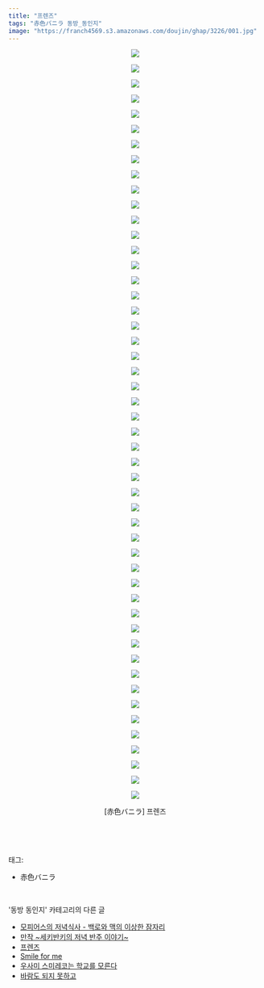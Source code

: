 ```yaml
---
title: "프렌즈"
tags: "赤色バニラ 동방_동인지"
image: "https://franch4569.s3.amazonaws.com/doujin/ghap/3226/001.jpg"
---
```

<div class="article">
<p style="text-align: center; clear: none; float: none;"><img src="{{ site.imgserver2 }}/ghap/3226/001.jpg"/></p>
<p style="text-align: center; clear: none; float: none;"><img src="{{ site.imgserver2 }}/ghap/3226/002.jpg"/></p>
<p style="text-align: center; clear: none; float: none;"><img src="{{ site.imgserver2 }}/ghap/3226/003.jpg"/></p>
<p style="text-align: center; clear: none; float: none;"><img src="{{ site.imgserver2 }}/ghap/3226/004.jpg"/></p>
<p style="text-align: center; clear: none; float: none;"><img src="{{ site.imgserver2 }}/ghap/3226/005.jpg"/></p>
<p style="text-align: center; clear: none; float: none;"><img src="{{ site.imgserver2 }}/ghap/3226/006.jpg"/></p>
<p style="text-align: center; clear: none; float: none;"><img src="{{ site.imgserver2 }}/ghap/3226/007.jpg"/></p>
<p style="text-align: center; clear: none; float: none;"><img src="{{ site.imgserver2 }}/ghap/3226/008.jpg"/></p>
<p style="text-align: center; clear: none; float: none;"><img src="{{ site.imgserver2 }}/ghap/3226/009.jpg"/></p>
<p style="text-align: center; clear: none; float: none;"><img src="{{ site.imgserver2 }}/ghap/3226/010.jpg"/></p>
<p style="text-align: center; clear: none; float: none;"><img src="{{ site.imgserver2 }}/ghap/3226/011.jpg"/></p>
<p style="text-align: center; clear: none; float: none;"><img src="{{ site.imgserver2 }}/ghap/3226/012.jpg"/></p>
<p style="text-align: center; clear: none; float: none;"><img src="{{ site.imgserver2 }}/ghap/3226/013.jpg"/></p>
<p style="text-align: center; clear: none; float: none;"><img src="{{ site.imgserver2 }}/ghap/3226/014.jpg"/></p>
<p style="text-align: center; clear: none; float: none;"><img src="{{ site.imgserver2 }}/ghap/3226/015.jpg"/></p>
<p style="text-align: center; clear: none; float: none;"><img src="{{ site.imgserver2 }}/ghap/3226/016.jpg"/></p>
<p style="text-align: center; clear: none; float: none;"><img src="{{ site.imgserver2 }}/ghap/3226/017.jpg"/></p>
<p style="text-align: center; clear: none; float: none;"><img src="{{ site.imgserver2 }}/ghap/3226/018.jpg"/></p>
<p style="text-align: center; clear: none; float: none;"><img src="{{ site.imgserver2 }}/ghap/3226/019.jpg"/></p>
<p style="text-align: center; clear: none; float: none;"><img src="{{ site.imgserver2 }}/ghap/3226/020.jpg"/></p>
<p style="text-align: center; clear: none; float: none;"><img src="{{ site.imgserver2 }}/ghap/3226/021.jpg"/></p>
<p style="text-align: center; clear: none; float: none;"><img src="{{ site.imgserver2 }}/ghap/3226/022.jpg"/></p>
<p style="text-align: center; clear: none; float: none;"><img src="{{ site.imgserver2 }}/ghap/3226/023.jpg"/></p>
<p style="text-align: center; clear: none; float: none;"><img src="{{ site.imgserver2 }}/ghap/3226/024.jpg"/></p>
<p style="text-align: center; clear: none; float: none;"><img src="{{ site.imgserver2 }}/ghap/3226/025.jpg"/></p>
<p style="text-align: center; clear: none; float: none;"><img src="{{ site.imgserver2 }}/ghap/3226/026.jpg"/></p>
<p style="text-align: center; clear: none; float: none;"><img src="{{ site.imgserver2 }}/ghap/3226/027.jpg"/></p>
<p style="text-align: center; clear: none; float: none;"><img src="{{ site.imgserver2 }}/ghap/3226/028.jpg"/></p>
<p style="text-align: center; clear: none; float: none;"><img src="{{ site.imgserver2 }}/ghap/3226/029.jpg"/></p>
<p style="text-align: center; clear: none; float: none;"><img src="{{ site.imgserver2 }}/ghap/3226/030.jpg"/></p>
<p style="text-align: center; clear: none; float: none;"><img src="{{ site.imgserver2 }}/ghap/3226/031.jpg"/></p>
<p style="text-align: center; clear: none; float: none;"><img src="{{ site.imgserver2 }}/ghap/3226/032.jpg"/></p>
<p style="text-align: center; clear: none; float: none;"><img src="{{ site.imgserver2 }}/ghap/3226/033.jpg"/></p>
<p style="text-align: center; clear: none; float: none;"><img src="{{ site.imgserver2 }}/ghap/3226/034.jpg"/></p>
<p style="text-align: center; clear: none; float: none;"><img src="{{ site.imgserver2 }}/ghap/3226/035.jpg"/></p>
<p style="text-align: center; clear: none; float: none;"><img src="{{ site.imgserver2 }}/ghap/3226/036.jpg"/></p>
<p style="text-align: center; clear: none; float: none;"><img src="{{ site.imgserver2 }}/ghap/3226/037.jpg"/></p>
<p style="text-align: center; clear: none; float: none;"><img src="{{ site.imgserver2 }}/ghap/3226/038.jpg"/></p>
<p style="text-align: center; clear: none; float: none;"><img src="{{ site.imgserver2 }}/ghap/3226/039.jpg"/></p>
<p style="text-align: center; clear: none; float: none;"><img src="{{ site.imgserver2 }}/ghap/3226/040.jpg"/></p>
<p style="text-align: center; clear: none; float: none;"><img src="{{ site.imgserver2 }}/ghap/3226/041.jpg"/></p>
<p style="text-align: center; clear: none; float: none;"><img src="{{ site.imgserver2 }}/ghap/3226/042.jpg"/></p>
<p style="text-align: center; clear: none; float: none;"><img src="{{ site.imgserver2 }}/ghap/3226/043.jpg"/></p>
<p style="text-align: center; clear: none; float: none;"><img src="{{ site.imgserver2 }}/ghap/3226/044.jpg"/></p>
<p style="text-align: center; clear: none; float: none;"><img src="{{ site.imgserver2 }}/ghap/3226/045.jpg"/></p>
<p style="text-align: center; clear: none; float: none;"><img src="{{ site.imgserver2 }}/ghap/3226/046.jpg"/></p>
<p style="text-align: center; clear: none; float: none;"><img src="{{ site.imgserver2 }}/ghap/3226/047.jpg"/></p>
<p style="text-align: center; clear: none; float: none;"><img src="{{ site.imgserver2 }}/ghap/3226/048.jpg"/></p>
<p style="text-align: center; clear: none; float: none;"><img src="{{ site.imgserver2 }}/ghap/3226/049.jpg"/></p>
<p style="text-align: center; clear: none; float: none;"><img src="{{ site.imgserver2 }}/ghap/3226/050.jpg"/></p>
<p style="text-align: center; clear: none; float: none;">[赤色バニラ] 프렌즈</p>
<p><br/></p>
</div><br/>
<div class="tagTrail">
<p>태그: </p>
<ul>
<li>赤色バニラ</li>
</ul>
</div><br/>
<div class="another">
<p>'동방 동인지' 카테고리의 다른 글</p>
<ul>
<li><a href="/ghap_3228">모피어스의 저녁식사 - 백로와 맥의 이상한 잠자리</a></li>
<li><a href="/ghap_3227">만작 ~세키반키의 저녁 반주 이야기~</a></li>
<li><a href="/ghap_3226">프렌즈</a></li>
<li><a href="/ghap_3225">Smile for me</a></li>
<li><a href="/ghap_3224">우사미 스미레코는 학교를 모른다</a></li>
<li><a href="/ghap_3211">바람도 되지 못하고</a></li>
</ul>
</div><br/>
<div class="cb_module cb_fluid">
<div class="cb_wrt cb_profile">
</div><!-- commentList close -->
</div><br/>
